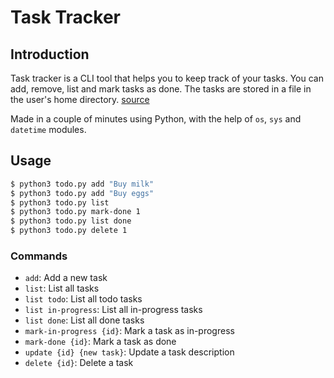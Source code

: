# Task Tracker

## Introduction

Task tracker is a CLI tool that helps you to keep track of your tasks. You can add, remove, list and mark tasks as done. The tasks are stored in a file in the user's home directory. [source](https://roadmap.sh/projects/task-tracker)

Made in a couple of minutes using Python, with the help of `os`, `sys` and `datetime` modules.

## Usage

```bash
$ python3 todo.py add "Buy milk"
$ python3 todo.py add "Buy eggs"
$ python3 todo.py list
$ python3 todo.py mark-done 1
$ python3 todo.py list done
$ python3 todo.py delete 1
```
### Commands

- `add`: Add a new task
- `list`: List all tasks
- `list todo`: List all todo tasks
- `list in-progress`: List all in-progress tasks
- `list done`: List all done tasks
- `mark-in-progress {id}`: Mark a task as in-progress
- `mark-done {id}`: Mark a task as done
- `update {id} {new task}`: Update a task description
- `delete {id}`: Delete a task